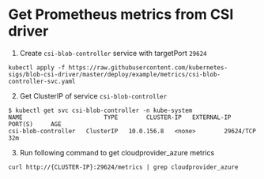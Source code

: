 # Get Prometheus metrics from CSI driver

1. Create `csi-blob-controller` service with targetPort `29624`
```console
kubectl apply -f https://raw.githubusercontent.com/kubernetes-sigs/blob-csi-driver/master/deploy/example/metrics/csi-blob-controller-svc.yaml
```

2. Get ClusterIP of service `csi-blob-controller`
```console
$ kubectl get svc csi-blob-controller -n kube-system
NAME                       TYPE        CLUSTER-IP   EXTERNAL-IP   PORT(S)     AGE
csi-blob-controller   ClusterIP   10.0.156.8   <none>        29624/TCP   32m
```

3. Run following command to get cloudprovider_azure metrics
```console
curl http://{CLUSTER-IP}:29624/metrics | grep cloudprovider_azure
```